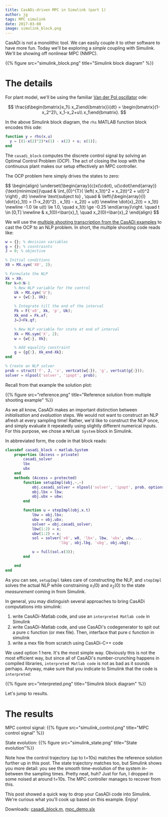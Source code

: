 ```yaml
---
title: CasADi-driven MPC in Simulink (part 1)
author: jg
tags: MPC simulink
date: 2017-03-08
image: simulink_block.png
---
```


CasADi is not a monolithic tool. We can easily couple it to other software to have more fun.
Today we'll be exploring a _simple_ coupling with Simulink. We'll be showing off nonlinear MPC (NMPC).

<!--more-->

{{% figure src="simulink_block.png" title="Simulink block diagram" %}}

# The details

For plant model, we'll be using the familiar [Van der Pol oscillator](https://en.wikipedia.org/wiki/Van_der_Pol_oscillator) ode:

$$
\frac{d\begin{bmatrix}x_1\\ x_2\end{bmatrix}}{dt} = \begin{bmatrix}(1-x_2^2)\, x_1-x_2+u\\ x_1\end{bmatrix}.
$$

In the above Simulink block diagram, the `rhs` MATLAB function block encodes this ode:
```matlab
function y = rhs(x,u)
  y = [(1-x(2)^2)*x(1) - x(2) + u; x(1)];
end
```

The `casadi_block` computes the discrete control signal by solving an Optimal Control Problem (OCP).
The act of closing the loop with the continuous plant makes our setup effectively an MPC controller.

The OCP problem here simply drives the states to zero:

$$
\begin{align}
  \underset{\begin{array}{c}x(\cdot), u(\cdot)\end{array}}
  {\text{minimize}}\quad & \int_{0}^{T}{ \left( x_1(t)^2 + x_2(t)^2 + u(t)^2 \right) \, dt} \newline
  \text{subject to} \, \quad
  & \left\\{\begin{array}{l}
    \dot{x}_1(t) = (1-x_2(t)^2) \, x_1(t) - x_2(t) + u(t) \newline
    \dot{x}_2(t) = x_1(t) \newline
    -1.0 \le u(t) \le 1.0, \quad x_1(t) \ge -0.25
  \end{array}\right.
  \quad  t \in [0,T] \newline
  & x_1(0)=\bar{x}_1, \quad x_2(0)=\bar{x}_2
\end{align}
$$

We will use the [multiple shooting transcription from the CasADi examples](https://github.com/casadi/casadi/blob/3.1.0/docs/examples/matlab/direct_multiple_shooting.m) to cast the OCP to an NLP problem. In short, the multiple shooting code reads like:
```matlab
w = {}; % decision variables
g = {}; % cosntraints
J = 0; % objective

% Initial conditions
X0 = MX.sym('X0', 2);

% Formulate the NLP
Xk = X0;
for k=0:N-1
    % New NLP variable for the control
    Uk = MX.sym('U');
    w = {w{:}, Uk};

    % Integrate till the end of the interval
    Fk = F('x0', Xk, 'p', Uk);
    Xk_end = Fk.xf;
    J=J+Fk.qf;

    % New NLP variable for state at end of interval
    Xk = MX.sym('X', 2);
    w = {w{:}, Xk};

    % Add equality constraint
    g = {g{:}, Xk_end-Xk};
end

% Create an NLP solver
prob = struct('f', J, 'x', vertcat(w{:}), 'g', vertcat(g{:}));
solver = nlpsol('solver', 'ipopt', prob);
```

Recall from that example the solution plot:

{{% figure src="reference.png" title="Reference solution from multiple shooting example" %}}

As we all know, CasADi makes an important distinction between _initialisation_ and _evaluation_ steps.
We would not want to construct an NLP afresh at every sampling time!
Rather, we'd like to construct the NLP once, and simply evaluate it repeatedly using slightly different numerical inputs.
For this purpose, we chose a `MATLAB System` block in Simulink.

In abbreviated form, the code in that block reads:
```matlab
classdef casadi_block < matlab.System
    properties (Access = private)
        casadi_solver
        lbx
        ubx
    end
    methods (Access = protected)
        function setupImpl(obj,~,~)
            obj.casadi_solver = nlpsol('solver', 'ipopt', prob, options);
            obj.lbx = lbw;
            obj.ubx = ubw;
        end

        function u = stepImpl(obj,x,t)
            lbw = obj.lbx;
            ubw = obj.ubx;
            solver = obj.casadi_solver;
            lbw(1:2) = x;
            ubw(1:2) = x;
            sol = solver('x0', w0, 'lbx', lbw, 'ubx', ubw,...
                        'lbg', obj.lbg, 'ubg', obj.ubg);

            u = full(sol.x(3));
        end

    end
end
```

As you can see, `setupImpl` takes care of constructing the NLP, and `stepImpl` solves the actual NLP while constraining $x_1(0)$ and $x_2(0)$ to the state _measurement_ coming in from Simulink.


In general, you may distinguish several approaches to bring CasADi computations into simulink:
 1. write CasADi-Matlab code, and use an `interpreted Matlab code` in Simulink
 2. write CasADi-Matlab code, and use CasADi's codegenerator to spit out a pure c function (or mex file). Then, interface that pure c function in simulink
 3. write a mex file from scratch using CasADi-C++ code

We used option 1 here. It's the most simple way. Obviously this is not the most efficient way,
but since all of CasADi's number-crunching happens in compiled libraries, `interpreted Matlab code` is not as bad as it sounds perhaps.
Anyway, make sure that you indicate to Simulink that the code is `interpreted`:

{{% figure src="interpreted.png" title="Simulink block diagram" %}}

Let's jump to results.

# The results
MPC control signal:
{{% figure src="simulink_control.png" title="MPC control signal" %}}

State evolution:
{{% figure src="simulink_state.png" title="State evolution"%}}

Note how the control trajectory (up to t=10s) matches the reference solution further up in this post.
The state trajectory matches too, but Simulink shows you more detail: you see the smooth time-evolution of the system in-between the sampling times.
Pretty neat, huh?
Just for fun, I dropped in some noised at around t=10s. The MPC controller manages to recover from this.

This post showed a quick way to drop your CasADi code into Simulink.
We're curious what you'll cook up based on this example. Enjoy!

Downloads: [casadi_block.m](casadi_block.m), [mpc_demo.slx](mpc_demo.slx)
